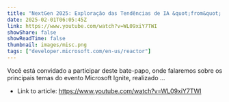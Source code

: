 ```yaml
---
title: "NextGen 2025: Exploração das Tendências de IA &quot;from&quot; Microsoft Ignite"
date: 2025-02-01T06:05:45Z
link: https://www.youtube.com/watch?v=WL09xiY7TWI
showShare: false
showReadTime: false
thumbnail: images/misc.png
tags: ["developer.microsoft.com/en-us/reactor"]
---
```

Você está convidado a participar deste bate-papo, onde falaremos sobre os principais temas do evento Microsoft Ignite, realizado ...

- Link to article: https://www.youtube.com/watch?v=WL09xiY7TWI
